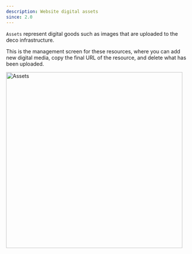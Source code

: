 ```yaml
---
description: Website digital assets
since: 2.0
---
```


`Assets` represent digital goods such as images that are uploaded to the deco
infrastructure.

This is the management screen for these resources, where you can add new digital
media, copy the final URL of the resource, and delete what has been uploaded.

<img width="480" alt="Assets" src="/docs/cms-capabilities/assets/assets.png">
